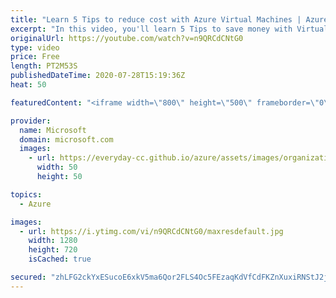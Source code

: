 ```yaml
---
title: "Learn 5 Tips to reduce cost with Azure Virtual Machines | Azure Tips and Tricks"
excerpt: "In this video, you'll learn 5 Tips to save money with Virtual Machines.   For more tips and tricks, visit: https://aka.ms/azuretipsandtricks   Get started with 12 months of free services and $200 USD in credit. Create your free account today with Microsoft Azure: https://azure.com/free   Azure Documentation:"
originalUrl: https://youtube.com/watch?v=n9QRCdCNtG0
type: video
price: Free
length: PT2M53S
publishedDateTime: 2020-07-28T15:19:36Z
heat: 50

featuredContent: "<iframe width=\"800\" height=\"500\" frameborder=\"0\" src=\"https://www.youtube.com/embed/n9QRCdCNtG0\" allow=\"accelerometer; autoplay; encrypted-media; gyroscope; picture-in-picture\" allowfullscreen></iframe>"

provider:
  name: Microsoft
  domain: microsoft.com
  images:
    - url: https://everyday-cc.github.io/azure/assets/images/organizations/microsoft.com-50x50.jpg
      width: 50
      height: 50

topics:
  - Azure

images:
  - url: https://i.ytimg.com/vi/n9QRCdCNtG0/maxresdefault.jpg
    width: 1280
    height: 720
    isCached: true

secured: "zhLFG2ckYxESucoE6xkV5ma6Qor2FLS4Oc5FEzaqKdVfCdFKZnXuxiRNStJ2jbWYQ9b7hyQ7dzytuE7UOeLWeHr/WU6QS2hU08fkj/cSrS+qM/n4tTdY3lUAIeTKqmQkVhm1tu+jdEYjjbGHeYBKZe6Ks52JOetqY3MJCW6mb6xevQ3b69VejTvY5krsj2Neue9ciGuZJuJKKcwdF9xzzAXwAlZ/QEfDCpZXoImrDz+YJelUsgLoGOx3bP/KckQrA/s8cQ9NdATE3gE8WiVyIYRIkxWPP164s3hcPH0dm2HzKu5z2Zud2sRHLlClKawuKyWVdOmB1cRO+aCgNnr4Z+Br7sd/btz9z8OlGOvYDhTMDqGOdpEQcNhhKeTvlZ15/gAshY9gxmpa3HOtAZVGX3EHOod164stzyIvchGrStU=;/2N7uqBDdtIIGOJteqAeOw=="
---
```


